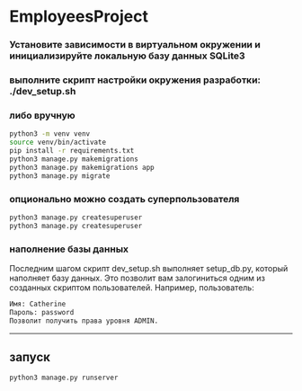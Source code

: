# EmployeesProject

### Установите зависимости в виртуальном окружении и инициализируйте локальную базу данных SQLite3
### выполните скрипт настройки окружения разработки: ./dev_setup.sh
### либо вручную

```bash
python3 -m venv venv
source venv/bin/activate
pip install -r requirements.txt
python3 manage.py makemigrations
python3 manage.py makemigrations app
python3 manage.py migrate
```

### опционально можно создать суперпользователя
```bash
python3 manage.py createsuperuser
python3 manage.py createsuperuser
```

### наполнение базы данных
Последним шагом скрипт dev_setup.sh выполняет setup_db.py, который наполняет базу данных. 
Это позволит вам залогиниться одним из созданных скриптом пользователей. Например, пользователь:
```bash
Имя: Catherine
Пароль: password
Позволит получить права уровня ADMIN.
```
---

## запуск 
```bash
python3 manage.py runserver
```